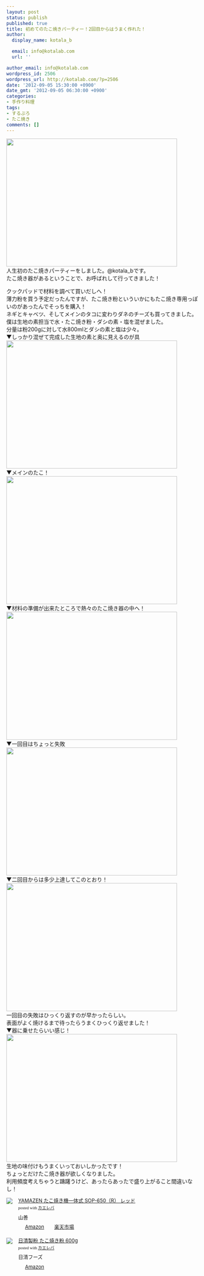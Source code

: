 ```yaml
---
layout: post
status: publish
published: true
title: 初めてのたこ焼きパーティー！2回目からはうまく作れた！
author:
  display_name: kotala_b

  email: info@kotalab.com
  url: ''

author_email: info@kotalab.com
wordpress_id: 2506
wordpress_url: http://kotalab.com/?p=2506
date: '2012-09-05 15:30:00 +0900'
date_gmt: '2012-09-05 06:30:00 +0900'
categories:
- 手作り料理
tags:
- するぷろ
- たこ焼き
comments: []
---
```

<p><img alt="" src="http://kotalab.com/wp-content/uploads/slooProImg_20120905011955.jpg" width="448" height="336" /><br />
人生初のたこ焼きパーティーをしました。@kotala_bです。<br />
たこ焼き器があるということで、お呼ばれして行ってきました！<br />
<!--more--></p>
<p>クックパッドで材料を調べて買いだしへ！<br />
薄力粉を買う予定だったんですが、たこ焼き粉といういかにもたこ焼き専用っぽいのがあったんでそっちを購入！<br />
ネギとキャベツ、そしてメインのタコに変わりダネのチーズも買ってきました。<br />
僕は生地の素担当で水・たこ焼き粉・ダシの素・塩を混ぜました。<br />
分量は粉200gに対して水800mlとダシの素と塩は少々。<br />
▼しっかり混ぜて完成した生地の素と奥に見えるのが具<br />
<img alt="" src="http://kotalab.com/wp-content/uploads/slooProImg_20120905012002.jpg" width="448" height="336" /><br />
▼メインのたこ！<br />
<img alt="" src="http://kotalab.com/wp-content/uploads/slooProImg_20120905011959.jpg" width="448" height="336" /><br />
▼材料の準備が出来たところで熱々のたこ焼き器の中へ！<br />
<img alt="" src="http://kotalab.com/wp-content/uploads/slooProImg_20120905011952.jpg" width="448" height="336" /><br />
▼一回目はちょっと失敗<br />
<img alt="" src="http://kotalab.com/wp-content/uploads/slooProImg_20120905011948.jpg" width="448" height="336" /><br />
▼二回目からは多少上達してこのとおり！<br />
<img alt="" src="http://kotalab.com/wp-content/uploads/slooProImg_20120905011940.jpg" width="448" height="336" /><br />
一回目の失敗はひっくり返すのが早かったらしい。<br />
表面がよく焼けるまで待ったらうまくひっくり返せました！<br />
▼器に乗せたらいい感じ！<br />
<img alt="" src="http://kotalab.com/wp-content/uploads/slooProImg_20120905011946.jpg" width="448" height="336" /><br />
生地の味付けもうまくいっておいしかったです！<br />
ちょっとだけたこ焼き器が欲しくなりました。<br />
利用頻度考えちゃうと躊躇うけど、あったらあったで盛り上がること間違いなし！</p>
<div class="kaerebalink-box" style="text-align:left;padding-bottom:20px;font-size:small;/zoom: 1;overflow: hidden;">
<div class="kaerebalink-image" style="float:left;margin:0 15px 10px 0;"><a href="http://www.amazon.co.jp/exec/obidos/ASIN/B000MXFPH8/same-22/ref=nosim/" rel="nofollow" target="_blank"><img src="http://ecx.images-amazon.com/images/I/41%2BHMKVEsXL._SL160_.jpg" style="border: none;" /></a></div>
<div class="kaerebalink-info" style="line-height:120%;/zoom: 1;overflow: hidden;">
<div class="kaerebalink-name" style="margin-bottom:10px;line-height:120%"><a href="http://www.amazon.co.jp/exec/obidos/ASIN/B000MXFPH8/same-22/ref=nosim/" rel="nofollow" target="_blank">YAMAZEN たこ焼き機一体式 SOP-650（R） レッド</a>
<div class="kaerebalink-powered-date" style="font-size:8pt;margin-top:5px;font-family:verdana;line-height:120%">posted with <a href="http://kaereba.com" target="_blank">カエレバ</a></div>
</div>
<div class="kaerebalink-detail" style="margin-bottom:5px;"> 山善     </div>
<div class="kaerebalink-link1" style="margin-top:10px;">
<div class="shoplinkamazon" style="display:inline;margin-right:5px;background: url('http://img.yomereba.com/tam_k_01.gif') 0 0 no-repeat;padding: 2px 0 2px 18px;white-space: nowrap;"><a href="http://www.amazon.co.jp/gp/search?keywords=SOP-650&__mk_ja_JP=%83J%83%5E%83J%83i&tag=same-22" rel="nofollow" target="_blank" title="アマゾン" >Amazon</a></div>
<div class="shoplinkrakuten" style="display:inline;margin-right:5px;background: url('http://img.yomereba.com/tam_k_01.gif') 0 -50px no-repeat;padding: 2px 0 2px 18px;white-space: nowrap;"><a href="http://hb.afl.rakuten.co.jp/hgc/0fa7afc8.bbfc196a.0fa7afc9.d56c38f1/?pc=http%3A%2F%2Fsearch.rakuten.co.jp%2Fsearch%2Fmall%2FSOP-650%2F-%2Ff.1-p.1-s.1-sf.0-st.A-v.2%3Fx%3D0%26scid%3Daf_ich_link_urltxt%26m%3Dhttp%3A%2F%2Fm.rakuten.co.jp%2F" rel="nofollow" target="_blank" title="楽天市場" >楽天市場</a></div>
</div>
</div>
<div class="booklink-footer" style="clear: left"></div>
</div>
<div class="kaerebalink-box" style="text-align:left;padding-bottom:20px;font-size:small;/zoom: 1;overflow: hidden;">
<div class="kaerebalink-image" style="float:left;margin:0 15px 10px 0;"><a href="http://www.amazon.co.jp/exec/obidos/ASIN/B002PGZHBE/same-22/ref=nosim/" rel="nofollow" target="_blank"><img src="http://ecx.images-amazon.com/images/I/31MmgV8TFKL._SL160_.jpg" style="border: none;" /></a></div>
<div class="kaerebalink-info" style="line-height:120%;/zoom: 1;overflow: hidden;">
<div class="kaerebalink-name" style="margin-bottom:10px;line-height:120%"><a href="http://www.amazon.co.jp/exec/obidos/ASIN/B002PGZHBE/same-22/ref=nosim/" rel="nofollow" target="_blank">日清製粉 たこ焼き粉 600g</a>
<div class="kaerebalink-powered-date" style="font-size:8pt;margin-top:5px;font-family:verdana;line-height:120%">posted with <a href="http://kaereba.com" target="_blank">カエレバ</a></div>
</div>
<div class="kaerebalink-detail" style="margin-bottom:5px;"> 日清フーズ     </div>
<div class="kaerebalink-link1" style="margin-top:10px;">
<div class="shoplinkamazon" style="display:inline;margin-right:5px;background: url('http://img.yomereba.com/tam_k_01.gif') 0 0 no-repeat;padding: 2px 0 2px 18px;white-space: nowrap;"><a href="http://www.amazon.co.jp/gp/search?keywords=%93%FA%90%B4%90%BB%95%B2&__mk_ja_JP=%83J%83%5E%83J%83i&tag=same-22" rel="nofollow" target="_blank" title="アマゾン" >Amazon</a></div>
</div>
</div>
<div class="booklink-footer" style="clear: left"></div>
</div>
